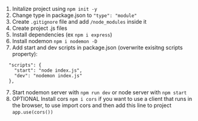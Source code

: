 1. Initalize project using `npm init -y`
2. Change type in package.json to `"type": "module"`
3. Create `.gitignore` file and add `/node_modules` inside it
4. Create project .js files
5. Install dependencies (ex `npm i express`)
6. Install nodemon `npm i nodemon -D`
7. Add start and dev scripts in package.json (overwrite exisitng scripts property):

```
  "scripts": {
    "start": "node index.js",
    "dev": "nodemon index.js"
  },
```

7. Start nodemon server with `npm run dev` or node server with `npm start`
8. OPTIONAL Install cors `npm i cors` if you want to use a client that runs in the browser, to use import cors and then add this line to project `app.use(cors())`
